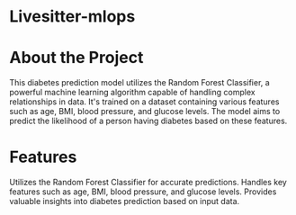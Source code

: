 # Livesitter-mlops

# About the Project
This diabetes prediction model utilizes the Random Forest Classifier, a powerful machine learning algorithm capable of handling complex relationships in data. It's trained on a dataset containing various features such as age, BMI, blood pressure, and glucose levels. The model aims to predict the likelihood of a person having diabetes based on these features.

# Features
Utilizes the Random Forest Classifier for accurate predictions.
Handles key features such as age, BMI, blood pressure, and glucose levels.
Provides valuable insights into diabetes prediction based on input data.
